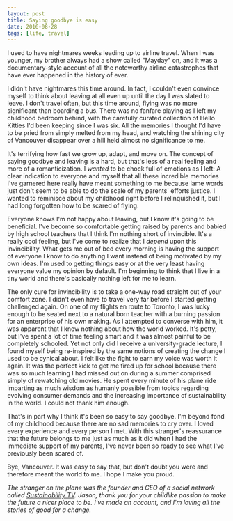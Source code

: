 ```yaml
---
layout: post
title: Saying goodbye is easy
date: 2016-08-28
tags: [life, travel]
---
```

I used to have nightmares weeks leading up to airline travel. When I was younger, my brother always had a show called "Mayday" on, and it was a documentary-style account of all the noteworthy airline catastrophes that have ever happened in the history of ever.

I didn't have nightmares this time around. In fact, I couldn't even convince myself to think about leaving at all even up until the day I was slated to leave. I don't travel often, but this time around, flying was no more significant than boarding a bus. There was no fanfare playing as I left my childhood bedroom behind, with the carefully curated collection of Hello Kitties I'd been keeping since I was six. All the memories I thought I'd have to be pried from simply melted from my head, and watching the shining city of Vancouver disappear over a hill held almost no significance to me.

It's terrifying how fast we grow up, adapt, and move on. The concept of saying goodbye and leaving is a hard, but that's less of a real feeling and more of a romanticization. I *wanted* to be chock full of emotions as I left: A clear indication to everyone and myself that all these incredible memories I've garnered here really have meant something to me because lame words just don't seem to be able to do the scale of my parents' efforts justice. I wanted to reminisce about my childhood right before I relinquished it, but I had long forgotten how to be scared of flying.

Everyone knows I'm not happy about leaving, but I know it's going to be beneficial. I've become so comfortable getting raised by parents and babied by high school teachers that I think I'm nothing short of invincible. It's a really cool feeling, but I've come to realize that I *depend* upon this invincibility. What gets me out of bed every morning is having the support of everyone I know to do anything I want instead of being motivated by my own ideas. I'm used to getting things easy or at the very least having everyone value my opinion by default. I'm beginning to think that I live in a tiny world and there's basically nothing left for me to learn.

The only cure for invincibility is to take a one-way road straight out of your comfort zone. I didn't even have to travel very far before I started getting challenged again. On one of my flights en route to Toronto, I was lucky enough to be seated next to a natural born teacher with a burning passion for an enterprise of his own making. As I attempted to converse with him, it was apparent that I knew nothing about how the world worked. It's petty, but I've spent a lot of time feeling smart and it was almost painful to be completely schooled. Yet not only did I receive a university-grade lecture, I found myself being re-inspired by the same notions of creating the change I used to be cynical about. I felt like the fight to earn my voice was worth it again. It was the perfect kick to get me fired up for school because there was so much learning I had missed out on during a summer comprised simply of rewatching old movies. He spent every minute of his plane ride imparting as much wisdom as humanly possible from topics regarding evolving consumer demands and the increasing importance of sustainability in the world. I could not thank him enough.

That's in part why I think it's been so easy to say goodbye. I'm beyond fond of my childhood because there are no sad memories to cry over. I loved every experience and every person I met. With this stranger's reassurance that the future belongs to me just as much as it did when I had the immediate support of my parents, I've never been so ready to see what I've previously been scared of.

Bye, Vancouver. It was easy to say that, but don't doubt you were and therefore meant the world to me. I hope I make you proud.

*The stranger on the plane was the founder and CEO of a social network called [Sustainability TV](http://www.sustainabilitytelevision.com). Jason, thank you for your childlike passion to make the future a nicer place to be. I've made an account, and I'm loving all the stories of good for a change.*
